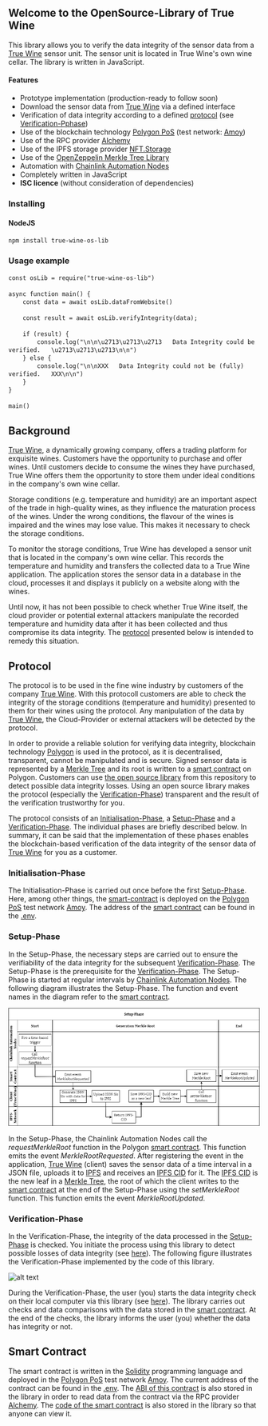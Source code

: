 ## ﻿Welcome to the OpenSource-Library of True Wine

This library allows you to verify the data integrity of the sensor data from a [True Wine](https://true.wine/) sensor unit. The sensor unit is located in True Wine's own wine cellar. The library is written in JavaScript.

#### Features
* Prototype implementation (production-ready to follow soon)
* Download the sensor data from [True Wine](https://true.wine/) via a defined interface
* Verification of data integrity according to a defined [protocol](#protocol) (see [Verification-Pphase](#verifikations-phase))
* Use of the blockchain technology [Polygon PoS](https://polygon.technology/polygon-pos) (test network: [Amoy](https://www.oklink.com/de/amoy))
* Use of the RPC provider [Alchemy](https://www.alchemy.com/)
* Use of the IPFS storage provider [NFT.Storage](https://nft.storage/)
* Use of the [OpenZeppelin Merkle Tree Library](https://www.npmjs.com/package/@openzeppelin/merkle-tree)
* Automation with [Chainlink Automation Nodes](https://docs.chain.link/chainlink-automation)
* Completely written in JavaScript
* **ISC licence** (without consideration of dependencies)

### Installing

#### NodeJS
```
npm install true-wine-os-lib
```

### Usage example
```
const osLib = require("true-wine-os-lib")

async function main() {
    const data = await osLib.dataFromWebsite()

    const result = await osLib.verifyIntegrity(data);

    if (result) {
        console.log("\n\n\u2713\u2713\u2713   Data Integrity could be verified.   \u2713\u2713\u2713\n\n")
    } else {
        console.log("\n\nXXX   Data Integrity could not be (fully) verified.   XXX\n\n")
    }
}

main()
```

## Background
[True Wine](https://true.wine/), a dynamically growing company, offers a trading platform for exquisite wines. Customers have the opportunity to purchase and offer wines. Until customers decide to consume the wines they have purchased, True Wine offers them the opportunity to store them under ideal conditions in the company's own wine cellar.

Storage conditions (e.g. temperature and humidity) are an important aspect of the trade in high-quality wines, as they influence the maturation process of the wines. Under the wrong conditions, the flavour of the wines is impaired and the wines may lose value. This makes it necessary to check the storage conditions.

To monitor the storage conditions, True Wine has developed a sensor unit that is located in the company's own wine cellar. This records the temperature and humidity and transfers the collected data to a True Wine application. The application stores the sensor data in a database in the cloud, processes it and displays it publicly on a website along with the wines.

Until now, it has not been possible to check whether True Wine itself, the cloud provider or potential external attackers manipulate the recorded temperature and humidity data after it has been collected and thus compromise its data integrity. The [protocol](#protocol) presented below is intended to remedy this situation.

## Protocol
The protocol is to be used in the fine wine industry by customers of the company [True Wine](https://true.wine/). With this protocoll customers are able to check the integrity of the storage conditions (temperature and humidity) presented to them for their wines using the protocol. Any manipulation of the data by [True Wine](https://true.wine/), the Cloud-Provider or external attackers will be detected by the protocol.

In order to provide a reliable solution for verifying data integrity, blockchain technology [Polygon](https://polygon.technology/polygon-pos) is used in the protocol, as it is decentralised, transparent, cannot be manipulated and is secure. Signed sensor data is represented by a [Merkle Tree](https://en.wikipedia.org/wiki/Merkle_tree) and its root is written to a [smart contract](#smart-contract) on Polygon. Customers can use [the open source library](https://www.npmjs.com/package/true-wine-os-lib) from this repository to detect possible data integrity losses. Using an open source library makes the protocol (especially the [Verification-Phase](#verification-phase)) transparent and the result of the verification trustworthy for you.

The protocol consists of an [Initialisation-Phase](#initialisation-phase), a [Setup-Phase](#setup-phase) and a [Verification-Phase](#verification-phase). The individual phases are briefly described below. In summary, it can be said that the implementation of these phases enables the blockchain-based verification of the data integrity of the sensor data of [True Wine](https://true.wine/) for you as a customer.

### Initialisation-Phase
The Initialisation-Phase is carried out once before the first [Setup-Phase](#setup-phase). Here, among other things, the [smart-contract](#smart-contract) is deployed on the [Polygon PoS](https://polygon.technology/polygon-pos) test network [Amoy](https://www.oklink.com/de/amoy). The address of the [smart contract](#smart-contract) can be found in the [.env](https://github.com/tlauer5/os-lib-true-wine-masterthesis/blob/main/.env).

### Setup-Phase
In the Setup-Phase, the necessary steps are carried out to ensure the verifiability of the data integrity for the subsequent [Verification-Phase](#verification-phase). The Setup-Phase is the prerequisite for the [Verification-Phase](#verification-phase). The Setup-Phase is started at regular intervals by [Chainlink Automation Nodes](https://docs.chain.link/chainlink-automation). The following diagram illustrates the Setup-Phase. The function and event names in the diagram refer to the [smart contract](#smart-contract).

![alt text](setup-phase.png)

In the Setup-Phase, the Chainlink Automation Nodes call the *requestMerkleRoot* function in the Polygon [smart contract](#smart-contract). This function emits the event *MerkleRootRequested*. After registering the event in the application, [True Wine](https://true.wine/) (client) saves the sensor data of a time interval in a JSON file, uploads it to [IPFS](https://ipfs.tech/) and receives an [IPFS CID](https://docs.ipfs.tech/concepts/content-addressing/) for it. The [IPFS CID](https://docs.ipfs.tech/concepts/content-addressing/) is the new leaf in a [Merkle Tree](https://en.wikipedia.org/wiki/Merkle_tree), the root of which the client writes to the [smart contract](#smart-contract) at the end of the Setup-Phase using the *setMerkleRoot* function. This function emits the event *MerkleRootUpdated*.

### Verification-Phase
In the Verification-Phase, the integrity of the data processed in the [Setup-Phase](#setup-phase) is checked. You initiate the process using this library to detect possible losses of data integrity (see [here](#usage-example)). The following figure illustrates the Verification-Phase implemented by the code of this library.

![alt text](verification-phase.png)

During the Verification-Phase, the user (you) starts the data integrity check on their local computer via this library (see [here](#usage-example)). The library carries out checks and data comparisons with the data stored in the [smart contract](#smart-contract). At the end of the checks, the library informs the user (you) whether the data has integrity or not.

## Smart Contract
The smart contract is written in the [Solidity](https://soliditylang.org/) programming language and deployed in the [Polygon PoS](https://polygon.technology/polygon-pos) test network [Amoy](https://www.oklink.com/de/amoy). The current address of the contract can be found in the [.env](https://github.com/tlauer5/os-lib-true-wine-masterthesis/blob/main/.env). The [ABI of this contract](https://github.com/tlauer5/os-lib-true-wine-masterthesis/blob/main/rpc_wrapper/abi/abi.json) is also stored in the library in order to read data from the contract via the RPC provider [Alchemy](https://www.alchemy.com/). The [code of the smart contract](https://github.com/tlauer5/os-lib-true-wine-masterthesis/blob/main/rpc_wrapper/contract/Storage.sol) is also stored in the library so that anyone can view it.
